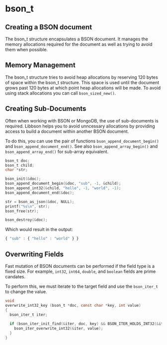 # bson_t

## Creating a BSON document

The bson_t structure encapsulates a BSON document.
It manages the memory allocations required for the document as well as trying to avoid them when possible.

## Memory Management

The bson_t structure tries to avoid heap allocations by reserving 120 bytes of space within the bson_t structure.
This space is used until the document grows past 120 bytes at which point heap allocations will be made.
To avoid using stack allocations you can call `bson_sized_new()`.

## Creating Sub-Documents

Often when working with BSON or MongoDB, the use of sub-documents is required.
Libbson helps you to avoid unncessary allocations by providing access to build a document within another BSON document.

To do this, you can use the pair of functions `bson_append_document_begin()` and `bson_append_document_end()`.
See also `bson_append_array_begin()` and `bson_append_array_end()` for sub-array equivalent.

```c
bson_t doc;
bson_t child;
char *str;

bson_init(&doc);
bson_append_document_begin(&doc, "sub", -1, &child);
bson_append_int32(&child, "hello", -1, "world", -1);
bson_append_document_end(&doc);

str = bson_as_json(&doc, NULL);
printf("%s\n", str);
bson_free(str);

bson_destroy(&doc);
```

Which would result in the output:

```js
{ "sub" : { "hello" : "world" } }
```

## Overwriting Fields

Fast mutation of BSON documents can be performed if the field type is a fixed size.
For example, `int32`, `int64`, `double`, and `boolean` fields are prime candates.

To perform this, we must iterate to the target field and use the `bson_iter_t` to change the value.

```c
void
overwrite_int32_key (bson_t *doc, const char *key, int value)
{
  bson_iter_t iter;
  
  if (bson_iter_init_find(&iter, doc, key) && BSON_ITER_HOLDS_INT32(&iter)) {
    bson_iter_overwrite_int32(&iter, value);
  }
}
```
